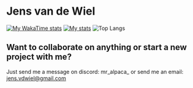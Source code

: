 # Jens van de Wiel
[![My WakaTime stats](https://github-readme-stats.vercel.app/api/wakatime?username=JensvandeWiel&layout=compact)](https://github-readme-stats.vercel.app/api/wakatime?username=JensvandeWiel)
[![My stats](https://github-readme-stats.vercel.app/api?username=JensvandeWiel&theme=aura)](https://github-readme-stats.vercel.app/api?username=JensvandeWiel)
![Top Langs](https://github-readme-stats.vercel.app/api/top-langs/?username=JensvandeWiel)


## Want to collaborate on anything or start a new project with me?
Just send me a message on discord: mr_alpaca_ or send me an email: jens.vdwiel@gmail.com
